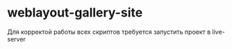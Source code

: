 # weblayout-gallery-site
Для корректой работы всех скриптов требуется запустить проект в live-server
